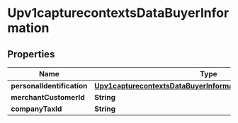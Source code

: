 
# Upv1capturecontextsDataBuyerInformation

## Properties
Name | Type | Description | Notes
------------ | ------------- | ------------- | -------------
**personalIdentification** | [**Upv1capturecontextsDataBuyerInformationPersonalIdentification**](Upv1capturecontextsDataBuyerInformationPersonalIdentification.md) |  |  [optional]
**merchantCustomerId** | **String** |  |  [optional]
**companyTaxId** | **String** |  |  [optional]




